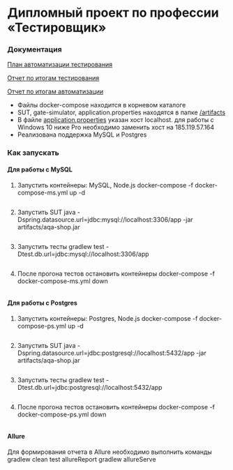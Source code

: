# Дипломный проект по профессии «Тестировщик»
### Документация

[План автоматизации тестирования]()

[Отчет по итогам тестирования]()

[Отчет по итогам автоматизации]()


* Файлы docker-compose находится в корневом каталоге
* SUT, gate-simulator, application.properties находятся в папке [/artifacts]()
* В файле [application.properties]() указан хост localhost. для работы с Windows 10 ниже Pro необходимо заменить хост на 185.119.57.164
* Реализована поддержка MySQL и Postgres

### Как запускать

#### Для работы с MySQL
1. Запустить контейнеры: MySQL, Node.js
    docker-compose -f docker-compose-ms.yml up -d 
    ```
2. Запустить SUT
    java -Dspring.datasource.url=jdbc:mysql://localhost:3306/app -jar artifacts/aqa-shop.jar
    ```
3. Запустить тесты
    gradlew test -Dtest.db.url=jdbc:mysql://localhost:3306/app
    ```
   
4. После прогона тестов остановить контейнеры
    docker-compose -f docker-compose-ms.yml down
    ```
   
#### Для работы с Postgres
1. Запустить контейнеры: Postgres, Node.js
    docker-compose -f docker-compose-ps.yml up -d  
    ```
2. Запустить SUT
    java -Dspring.datasource.url=jdbc:postgresql://localhost:5432/app -jar artifacts/aqa-shop.jar
    ```
3. Запустить тесты
    gradlew test -Dtest.db.url=jdbc:postgresql://localhost:5432/app
    ```
4. После прогона тестов остановить контейнеры
    docker-compose -f docker-compose-ps.yml down
    ```
   
#### Allure
Для формирования отчета в Allure необходимо выполнить команды
gradlew clean test allureReport 
gradlew allureServe
```
